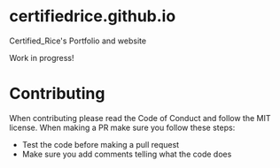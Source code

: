 ﻿# certifiedrice.github.io
Certified_Rice's Portfolio and website

Work in progress!

# Contributing
When contributing please read the Code of Conduct and follow the MIT license.
When making a PR make sure you follow these steps:
- Test the code before making a pull request
- Make sure you add comments telling what the code does
